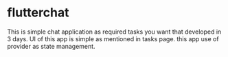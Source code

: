 # flutterchat

This is simple chat application as required tasks you want that developed in 3 days.
UI of this app is simple as mentioned in tasks page.
this app use of provider as state management.
